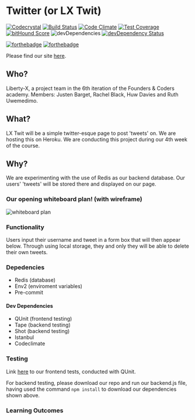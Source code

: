# Twitter (or LX Twit)


[![Codecrystal](https://img.shields.io/badge/code-crystal-5CB3FF.svg)](http://codecrystal.herokuapp.com/crystalise/liberty-x/twitter/master) [![Build Status](https://travis-ci.org/liberty-x/twitter.svg?branch=master)](https://travis-ci.org/liberty-x/twitter)  [![Code Climate](https://codeclimate.com/github/liberty-x/twitter/badges/gpa.svg)](https://codeclimate.com/github/liberty-x/twitter) [![Test Coverage](https://codeclimate.com/github/liberty-x/twitter/badges/coverage.svg)](https://codeclimate.com/github/liberty-x/twitter/coverage) [![bitHound Score](https://www.bithound.io/github/liberty-x/twitter/badges/score.svg)](https://www.bithound.io/github/liberty-x/twitter) ![devDependencies](https://david-dm.org/liberty-x/twitter.svg) [![devDependency Status](https://david-dm.org/liberty-x/twitter/dev-status.svg)](https://david-dm.org/liberty-x/twitter#info=devDependencies) 

[![forthebadge](http://forthebadge.com/images/badges/uses-html.svg)](http://forthebadge.com) [![forthebadge](http://forthebadge.com/images/badges/built-with-swag.svg)](http://forthebadge.com)

Please find our site [here](https://ancient-tundra-9548.herokuapp.com/).

## Who?

Liberty-X, a project team in the 6th iteration of the Founders & Coders academy. Members: Justen Barget, Rachel Black, Huw Davies and Ruth Uwemedimo.

## What?

LX Twit will be a simple twitter-esque page to post 'tweets' on. We are hosting this on Heroku. We are conducting this project during our 4th week of the course.

## Why?

We are experimenting with the use of Redis as our backend database. Our users' 'tweets' will be stored there and displayed on our page.

### Our opening whiteboard plan! (with wireframe)

![whiteboard plan](https://files.gitter.im/RachelBLondon/libert-x/aOR8/DSC_0600.JPG "Logo Title Text 1")


### Functionality

Users input their username and tweet in a form box that will then appear below. Through using local storage, they and only they will be able to delete their own tweets.

### Depedencies

* Redis (database)
* Env2 (enviroment variables)
* Pre-commit

#### Dev Dependencies

* QUnit (frontend testing)
* Tape (backend testing)
* Shot (backend testing)
* Istanbul
* Codeclimate

### Testing

Link [here]() to our frontend tests, conducted with QUnit.

For backend testing, please download our repo and run our backend.js file, having used the command ``npm install`` to download our dependencies shown above.

### Learning Outcomes
